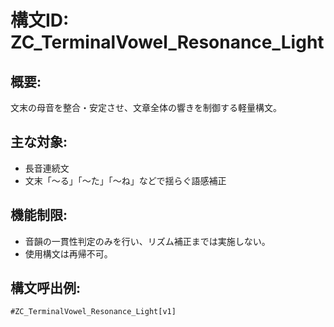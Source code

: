 # 構文ID: ZC_TerminalVowel_Resonance_Light
## 概要:
文末の母音を整合・安定させ、文章全体の響きを制御する軽量構文。

## 主な対象:
- 長音連続文
- 文末「〜る」「〜た」「〜ね」などで揺らぐ語感補正

## 機能制限:
- 音韻の一貫性判定のみを行い、リズム補正までは実施しない。
- 使用構文は再帰不可。

## 構文呼出例:
`#ZC_TerminalVowel_Resonance_Light[v1]`
